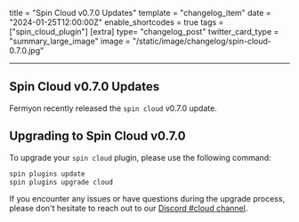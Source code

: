 title = "Spin Cloud v0.7.0 Updates"
template = "changelog_item"
date = "2024-01-25T12:00:00Z"
enable_shortcodes = true
tags = ["spin_cloud_plugin"]
[extra]
type= "changelog_post"
twitter_card_type = "summary_large_image" 
image = "/static/image/changelog/spin-cloud-0.7.0.jpg"

---

## Spin Cloud v0.7.0 Updates

Fermyon recently released the `spin cloud` v0.7.0 update. 


## Upgrading to Spin Cloud v0.7.0

To upgrade your `spin cloud` plugin, please use the following command:

```bash
spin plugins update
spin plugins upgrade cloud
```

If you encounter any issues or have questions during the upgrade process, please don't hesitate to reach out to our [Discord #cloud channel](https://www.fermyon.com/discord).
